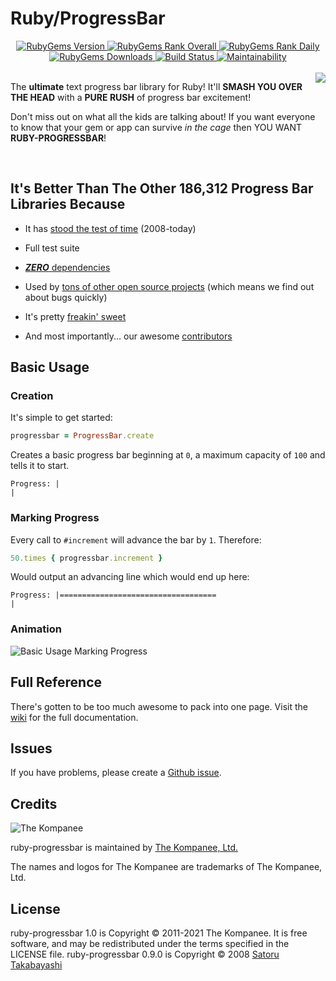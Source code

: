 Ruby/ProgressBar
================================================================================

<div align="center">
  <a href="https://rubygems.org/gems/ruby-progressbar" alt="RubyGems Version">
    <img src="https://img.shields.io/gem/v/ruby-progressbar.svg?style=flat-square&label=current-version" alt="RubyGems Version" />
  </a>

  <a href="https://rubygems.org/gems/ruby-progressbar" alt="RubyGems Rank Overall">
    <img src="https://img.shields.io/gem/rt/ruby-progressbar.svg?style=flat-square&label=total-rank" alt="RubyGems Rank Overall" />
  </a>

  <a href="https://rubygems.org/gems/ruby-progressbar" alt="RubyGems Rank Daily">
    <img src="https://img.shields.io/gem/rd/ruby-progressbar.svg?style=flat-square&label=daily-rank" alt="RubyGems Rank Daily" />
  </a>

  <a href="https://rubygems.org/gems/ruby-progressbar" alt="RubyGems Downloads">
    <img src="https://img.shields.io/gem/dt/ruby-progressbar.svg?style=flat-square&label=total-downloads" alt="RubyGems Downloads" />
  </a>

  <a href="https://github.com/jfelchner/ruby-progressbar/actions?query=workflow%3ABuild" alt="Build Status">
    <img src="https://img.shields.io/github/workflow/status/jfelchner/ruby-progressbar/Build?label=CI&style=flat-square&logo=github" alt="Build Status" />
  </a>

  <a href="#" alt="Maintainability">
    <img src="https://img.shields.io/codeclimate/maintainability/jfelchner/ruby-progressbar?style=flat-square&label=grade" alt="Maintainability" />
  </a>
</div>

<br>

<img src="https://kompanee-public-assets.s3.amazonaws.com/readmes/ruby-progressbar-cage.png" align="right" />

The **ultimate** text progress bar library for Ruby!  It'll **SMASH YOU OVER THE
HEAD** with a **PURE RUSH** of progress bar excitement!

Don't miss out on what all the kids are talking about!  If you want everyone to
know that your gem or app can survive _in the cage_ then YOU WANT
**RUBY-PROGRESSBAR**!

<br>

It's Better Than The Other 186,312 Progress Bar Libraries Because
--------------------------------------------------------------------------------

* It has [stood the test of time][history] (2008-today)

* Full test suite

* [_**ZERO**_ dependencies][gemspec]

* Used by [tons of other open source projects][dependencies] (which means we
  find out about bugs quickly)

* It's pretty [freakin' sweet](https://www.youtube.com/watch?v=On3IoVhf_GM)

* And most importantly... our awesome [contributors][contributors]

Basic Usage
--------------------------------------------------------------------------------

### Creation

It's simple to get started:

```ruby
progressbar = ProgressBar.create
```

Creates a basic progress bar beginning at `0`, a maximum capacity of `100` and
tells it to start.

```text
Progress: |                                                                       |
```

### Marking Progress

Every call to `#increment` will advance the bar by `1`. Therefore:

```ruby
50.times { progressbar.increment }
```

Would output an advancing line which would end up here:

```text
Progress: |===================================                                    |
```

### Animation

![Basic Usage Marking Progress](http://kompanee-public-assets.s3.amazonaws.com/readmes/ruby-progressbar-basic-usage-marking-progress-2.gif)

Full Reference
--------------------------------------------------------------------------------

There's gotten to be too much awesome to pack into one page.  Visit the
[wiki][wiki] for the full documentation.

Issues
--------------------------------------------------------------------------------

If you have problems, please create a [Github issue][issues].

Credits
--------------------------------------------------------------------------------

![The Kompanee][kompanee-logo]

ruby-progressbar is maintained by [The Kompanee, Ltd.][kompanee-site]

The names and logos for The Kompanee are trademarks of The Kompanee, Ltd.

License
--------------------------------------------------------------------------------

ruby-progressbar 1.0 is Copyright &copy; 2011-2021 The Kompanee. It is free
software, and may be redistributed under the terms specified in the LICENSE
file.
ruby-progressbar 0.9.0 is Copyright &copy; 2008 [Satoru Takabayashi][satoru]

[contributors]:  https://github.com/jfelchner/ruby-progressbar/graphs/contributors
[dependencies]:  https://github.com/jfelchner/ruby-progressbar/network/dependents
[gemspec]:       https://github.com/jfelchner/ruby-progressbar/blob/master/ruby-progressbar.gemspec
[history]:       https://github.com/jfelchner/ruby-progressbar/wiki/History
[issues]:        https://github.com/jfelchner/ruby-progressbar/issues
[kompanee-logo]: https://kompanee-public-assets.s3.amazonaws.com/readmes/kompanee-horizontal-black.png
[kompanee-site]: http://www.thekompanee.com
[satoru]:        http://0xcc.net
[wiki]:          https://github.com/jfelchner/ruby-progressbar/wiki
